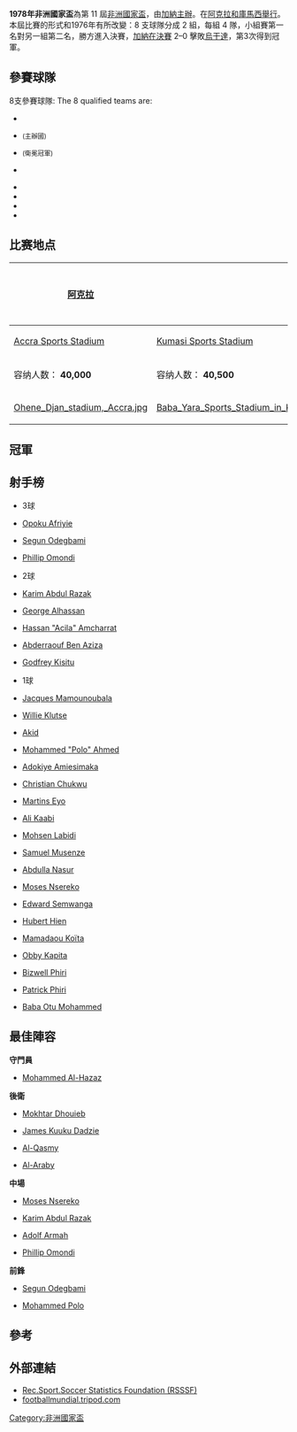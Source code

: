 **1978年非洲國家盃**為第 11
屆[非洲國家盃](../Page/非洲國家盃.md "wikilink")，由[加納主辦](../Page/加納.md "wikilink")。在[阿克拉和](../Page/阿克拉.md "wikilink")[庫馬西舉行](../Page/庫馬西.md "wikilink")。本屆比賽的形式和1976年有所改變：8
支球隊分成 2 組，每組 4 隊，小組賽第一名對另一組第二名，勝方進入決賽，[加納在決賽](../Page/加納.md "wikilink")
2–0 擊敗[烏干達](../Page/烏干達.md "wikilink")，第3次得到冠軍。

## 參賽球隊

8支參賽球隊: The 8 qualified teams are:

  -
  - <small>(主辦國)</small>

  - <small>(衛冕冠軍)</small>

  -
<!-- end list -->

  -
  -
  -
  -
## 比赛地点

<center>

<table>
<thead>
<tr class="header">
<th><p><a href="../Page/阿克拉.md" title="wikilink">阿克拉</a></p></th>
<th></th>
<th><p><a href="../Page/库马西.md" title="wikilink">库马西</a></p></th>
</tr>
</thead>
<tbody>
<tr class="odd">
<td><p><a href="../Page/Accra_Sports_Stadium.md" title="wikilink">Accra Sports Stadium</a></p></td>
<td><p><a href="../Page/Kumasi_Sports_Stadium.md" title="wikilink">Kumasi Sports Stadium</a></p></td>
<td></td>
</tr>
<tr class="even">
<td><p>容纳人数： <strong>40,000</strong></p></td>
<td><p>容纳人数： <strong>40,500</strong></p></td>
<td></td>
</tr>
<tr class="odd">
<td><p><a href="https://zh.wikipedia.org/wiki/File:Ohene_Djan_stadium,_Accra.jpg" title="fig:Ohene_Djan_stadium,_Accra.jpg">Ohene_Djan_stadium,_Accra.jpg</a></p></td>
<td><p><a href="https://zh.wikipedia.org/wiki/File:Baba_Yara_Sports_Stadium_in_Kumasi.jpg" title="fig:Baba_Yara_Sports_Stadium_in_Kumasi.jpg">Baba_Yara_Sports_Stadium_in_Kumasi.jpg</a></p></td>
<td></td>
</tr>
</tbody>
</table>

</center>

## 冠軍

## 射手榜

  - 3球

<!-- end list -->

  - [Opoku Afriyie](../Page/Opoku_Afriyie.md "wikilink")

<!-- end list -->

  - [Segun Odegbami](../Page/Segun_Odegbami.md "wikilink")

<!-- end list -->

  - [Phillip Omondi](../Page/Phillip_Omondi.md "wikilink")

<!-- end list -->

  - 2球

<!-- end list -->

  - [Karim Abdul Razak](../Page/Karim_Abdul_Razak.md "wikilink")

  - [George Alhassan](../Page/George_Alhassan.md "wikilink")

<!-- end list -->

  - [Hassan "Acila" Amcharrat](../Page/Hassan_Amcharrat.md "wikilink")

  - [Abderraouf Ben Aziza](../Page/Abderraouf_Ben_Aziza.md "wikilink")

<!-- end list -->

  - [Godfrey Kisitu](../Page/Godfrey_Kisitu.md "wikilink")

<!-- end list -->

  - 1球

<!-- end list -->

  - [Jacques Mamounoubala](../Page/Jacques_Mamounoubala.md "wikilink")

  - [Willie Klutse](../Page/Willie_Klutse.md "wikilink")

  - [Akid](../Page/Mohamed_Akid.md "wikilink")

  - [Mohammed "Polo"
    Ahmed](../Page/Mohammed_Ahmed_\(Polo\).md "wikilink")

  - [Adokiye Amiesimaka](../Page/Adokiye_Amiesimaka.md "wikilink")

  - [Christian Chukwu](../Page/Christian_Chukwu.md "wikilink")

  - [Martins Eyo](../Page/Martins_Eyo.md "wikilink")

<!-- end list -->

  - [Ali Kaabi](../Page/Ali_Kaabi.md "wikilink")

  - [Mohsen Labidi](../Page/Mohsen_Labidi.md "wikilink")

  - [Samuel Musenze](../Page/Samuel_Musenze.md "wikilink")

  - [Abdulla Nasur](../Page/Abdulla_Nasur.md "wikilink")

  - [Moses Nsereko](../Page/Moses_Nsereko.md "wikilink")

  - [Edward Semwanga](../Page/Edward_Semwanga.md "wikilink")

<!-- end list -->

  - [Hubert Hien](../Page/Hubert_Hien.md "wikilink")

  - [Mamadaou Koïta](../Page/Mamadaou_Koïta.md "wikilink")

  - [Obby Kapita](../Page/Obby_Kapita.md "wikilink")

  - [Bizwell Phiri](../Page/Bizwell_Phiri.md "wikilink")

  - [Patrick Phiri](../Page/Patrick_Phiri.md "wikilink")

  - [Baba Otu Mohammed](../Page/Baba_Otu_Mohammed.md "wikilink")

## 最佳陣容

**守門員**

  - [Mohammed Al-Hazaz](../Page/Mohammed_Hazzaz.md "wikilink")

**後衛**

  - [Mokhtar Dhouieb](../Page/Mokhtar_Dhouieb.md "wikilink")

  - [James Kuuku Dadzie](../Page/James_Kuuku_Dadzie.md "wikilink")

  - [Al-Qasmy](../Page/Al-Qasmy.md "wikilink")

  - [Al-Araby](../Page/Al-Araby.md "wikilink")

**中場**

  - [Moses Nsereko](../Page/Moses_Nsereko.md "wikilink")

  - [Karim Abdul Razak](../Page/Karim_Abdul_Razak.md "wikilink")

  - [Adolf Armah](../Page/Adolf_Armah.md "wikilink")

  - [Phillip Omondi](../Page/Phillip_Omondi.md "wikilink")

**前鋒**

  - [Segun Odegbami](../Page/Segun_Odegbami.md "wikilink")

  - [Mohammed Polo](../Page/Mohammed_Ahmed_Polo.md "wikilink")

## 參考

## 外部連結

  - [Rec.Sport.Soccer Statistics Foundation
    (RSSSF)](http://www.rsssf.com/tables/78a.html)
  - [footballmundial.tripod.com](http://footballmundial.tripod.com/caf/caf_1976_78.htm#1978)

[Category:非洲國家盃](https://zh.wikipedia.org/wiki/Category:非洲國家盃 "wikilink")
